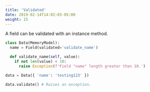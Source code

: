```yaml
---
title: 'Validated'
date: 2019-02-14T14:02:03-05:00
weight: 15
---
```


A field can be validated with an instance method.

```python
class Data(MemoryModel):
  name = Field(validated='validate_name')

  def validate_name(self, value):
    if not len(value) < 10:
      raise Exception(f'Field "name" length greater than 10.')

data = Data({ 'name': 'testing123' })

data.validate() # Raises an exception.
```

